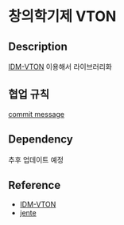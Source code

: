 # 창의학기제 VTON

## Description

[IDM-VTON](https://github.com/yisol/IDM-VTON) 이용해서 라이브러리화

## 협업 규칙

[commit message](https://velog.io/@chojs28/Git-%EC%BB%A4%EB%B0%8B-%EB%A9%94%EC%8B%9C%EC%A7%80-%EA%B7%9C%EC%B9%99)

## Dependency

추후 업데이트 예정

## Reference

+ [IDM-VTON](https://github.com/yisol/IDM-VTON)
+ [jente](https://jentestore.com/)

